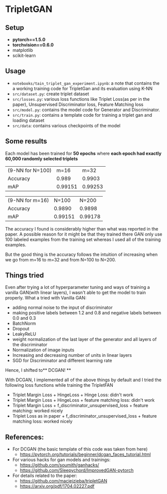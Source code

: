 # TripletGAN

## Setup

- **pytorch==1.5.0**
- **torchvision==0.6.0**
- matplotlib
- scikit-learn 

## Usage

* `notebooks/tain_triplet_gan_experiment.ipynb`: a note that contains the a working training code for TripletGan and its evaluation using K-NN
* `src/dataset.py`: create triplet dataset
* `src/losses.py`: various loss functions like Triplet Loss(as per in the paper), Unsupervised Discriminator loss, Feature Matching loss
* `src/model.py`: contains the model code for Generator and Discriminator. 
* `src/train.py`: contains a template code for training a triplet gan and loading dataset
* `src/data`: contains various checkpoints of the model

## Some results

Each model has been trained for **50 epochs** where **each epoch had exactly 60,000 randomly selected triplets**

<table>
  <tr>
   <td>(9-NN for N=100)
   </td>
   <td>m=16
   </td>
   <td>m=32
   </td>
  </tr>
  <tr>
   <td>Accuracy
   </td>
   <td>0.989
   </td>
   <td>0.9903
   </td>
  </tr>
  <tr>
   <td>mAP
   </td>
   <td>0.99151
   </td>
   <td>0.99253
   </td>
  </tr>
</table>


<table>
  <tr>
   <td>(9-NN for m=16)
   </td>
   <td>N=100
   </td>
   <td>N=200
   </td>
  </tr>
  <tr>
   <td>Accuracy
   </td>
   <td>0.9890
   </td>
   <td>0.9898
   </td>
  </tr>
  <tr>
   <td>mAP
   </td>
   <td>0.99151
   </td>
   <td> 0.99178
   </td>
  </tr>
</table>


The accuracy I found is considerably higher than what was reported in the paper. A possible reason for it might be that they trained there GAN only use 100 labeled examples from the training set whereas I used all of the training examples.

But the good thing is the accuracy follows the intuition of increasing when we go from m=16 to m=32 and from N=100 to N=200.


## Things tried

Even after trying a lot of hyperparameter tuning and ways of training a vanilla GAN(with linear layers), I wasn't able to get the model to train properly. What a tried with Vanilla GAN:

- adding normal noise to the input of discriminator 
- making positive labels between 1.2 and 0.8 and negative labels between 0.0 and 0.3
- BatchNorm
- Dropout
- LeakyReLU
- weight normalization of the last layer of the generator and all layers of the discriminator 
- Normalization of image inputs
- Increasing and decreasing number of units in linear layers
- SGD for Discriminator and different learning rate

Hence, I shifted to** DCGAN! **

With DCGAN, I implemented all of the above things by default and I tried the following loss functions while training the TripletFAN

- Triplet Margin Loss + HingeLoss + Hinge Loss: didn't work
- Triplet Margin Loss + HingeLoss + feature matching loss: didn't work
- Triplet Margin Loss + f_discriminator_unsupervised_loss + feature matching: worked nicely
- Triplet Loss as in paper  + f_discriminator_unsupervised_loss + feature matching loss: worked nicely 


## References: 

- For DCGAN (the basic template of this code was taken from here)
    - https://pytorch.org/tutorials/beginner/dcgan_faces_tutorial.html
- For various hacks for gan models and trainings:
    - https://github.com/soumith/ganhacks/
    - https://github.com/Sleepychord/ImprovedGAN-pytorch
- For details related to the paper:
    - https://github.com/maciejzieba/tripletGAN
    - https://arxiv.org/pdf/1704.02227.pdf
